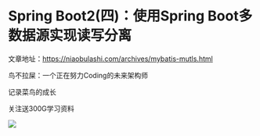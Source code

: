 # Spring Boot2(四)：使用Spring Boot多数据源实现读写分离

文章地址：https://niaobulashi.com/archives/mybatis-mutls.html

鸟不拉屎：一个正在努力Coding的未来架构师

记录菜鸟的成长

关注送300G学习资料

![](https://user-gold-cdn.xitu.io/2019/6/30/16ba8b651769067e?w=258&h=258&f=jpeg&s=28925)
